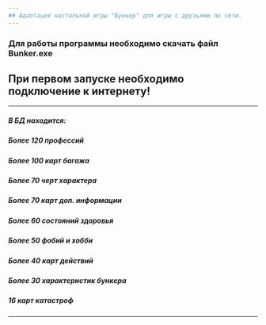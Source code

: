 ```yaml
---
## Адаптация настольной игры "Бункер" для игры с друзьями по сети.
---
```

### Для работы программы необходимо скачать файл Bunker.exe
## При первом запуске необходимо подключение к интернету!
---
##### В БД находится:
##### Более 120 профессий
##### Более 100 карт багажа
##### Более 70 черт характера
##### Более 70 карт доп. информации
##### Более 60 состояний здоровья
##### Более 50 фобий и хобби
##### Более 40 карт действий
##### Более 30 характеристик бункера
##### 16 карт катастроф
---
